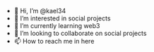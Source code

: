 - 👋 Hi, I’m @kael34
- 👀 I’m interested in social projects
- 🌱 I’m currently learning web3 
- 💞️ I’m looking to collaborate on social projects
- 📫 How to reach me in here

<!---
kael34/kael34 is a ✨ special ✨ repository because its `README.md` (this file) appears on your GitHub profile.
You can click the Preview link to take a look at your changes.
--->
